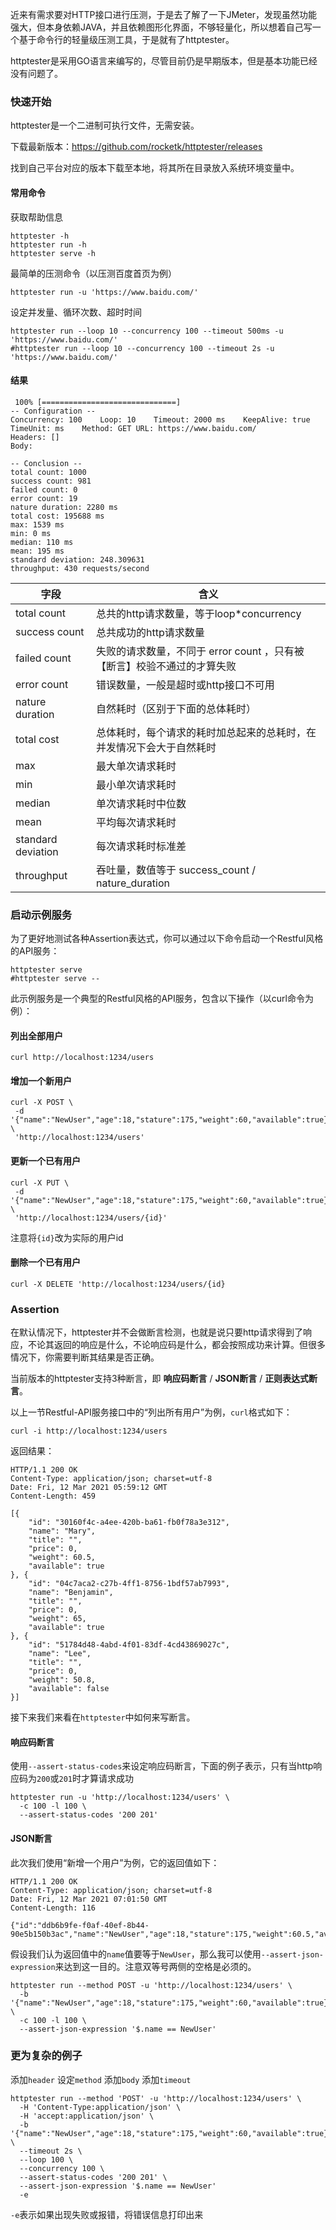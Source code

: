 近来有需求要对HTTP接口进行压测，于是去了解了一下JMeter，发现虽然功能强大，但本身依赖JAVA，并且依赖图形化界面，不够轻量化，所以想着自己写一个基于命令行的轻量级压测工具，于是就有了httptester。

httptester是采用GO语言来编写的，尽管目前仍是早期版本，但是基本功能已经没有问题了。

### 快速开始

httptester是一个二进制可执行文件，无需安装。

下载最新版本：https://github.com/rocketk/httptester/releases

找到自己平台对应的版本下载至本地，将其所在目录放入系统环境变量中。

#### 常用命令

获取帮助信息

```shell
httptester -h
httptester run -h
httptester serve -h
```

最简单的压测命令（以压测百度首页为例）

```shell
httptester run -u 'https://www.baidu.com/'
```

设定并发量、循环次数、超时时间

```shell
httptester run --loop 10 --concurrency 100 --timeout 500ms -u 'https://www.baidu.com/'
#httptester run --loop 10 --concurrency 100 --timeout 2s -u 'https://www.baidu.com/'
```

#### 结果

```
 100% [==============================]
-- Configuration --
Concurrency: 100	Loop: 10	Timeout: 2000 ms	KeepAlive: true	TimeUnit: ms	Method: GET	URL: https://www.baidu.com/
Headers: []
Body:

-- Conclusion --
total count: 1000
success count: 981
failed count: 0
error count: 19
nature duration: 2280 ms
total cost: 195688 ms
max: 1539 ms
min: 0 ms
median: 110 ms
mean: 195 ms
standard deviation: 248.309631
throughput: 430 requests/second
```

| 字段               | 含义                                                         |
| ------------------ | ------------------------------------------------------------ |
| total count        | 总共的http请求数量，等于loop*concurrency                     |
| success count      | 总共成功的http请求数量                                       |
| failed count       | 失败的请求数量，不同于 error count ，只有被【断言】校验不通过的才算失败 |
| error count        | 错误数量，一般是超时或http接口不可用                         |
| nature duration    | 自然耗时（区别于下面的总体耗时）                             |
| total cost         | 总体耗时，每个请求的耗时加总起来的总耗时，在并发情况下会大于自然耗时 |
| max                | 最大单次请求耗时                                             |
| min                | 最小单次请求耗时                                             |
| median             | 单次请求耗时中位数                                           |
| mean               | 平均每次请求耗时                                             |
| standard deviation | 每次请求耗时标准差                                           |
| throughput         | 吞吐量，数值等于 success_count / nature_duration             |

### 启动示例服务

为了更好地测试各种Assertion表达式，你可以通过以下命令启动一个Restful风格的API服务：

```shell
httptester serve 
#httptester serve --
```

此示例服务是一个典型的Restful风格的API服务，包含以下操作（以curl命令为例）：

#### 列出全部用户

```shell
curl http://localhost:1234/users
```

#### 增加一个新用户

```shell
curl -X POST \
 -d '{"name":"NewUser","age":18,"stature":175,"weight":60,"available":true}' \
 'http://localhost:1234/users'
```

#### 更新一个已有用户

```shell
curl -X PUT \
 -d '{"name":"NewUser","age":18,"stature":175,"weight":60,"available":true}' \
 'http://localhost:1234/users/{id}'
```

注意将`{id}`改为实际的用户id

#### 删除一个已有用户

 ```shell
curl -X DELETE 'http://localhost:1234/users/{id}
 ```

### Assertion

在默认情况下，httptester并不会做断言检测，也就是说只要http请求得到了响应，不论其返回的响应是什么，不论响应码是什么，都会按照成功来计算。但很多情况下，你需要判断其结果是否正确。

当前版本的httptester支持3种断言，即 **响应码断言** / **JSON断言** / **正则表达式断言**。

以上一节Restful-API服务接口中的“列出所有用户”为例，`curl`格式如下：

```shell
curl -i http://localhost:1234/users
```

返回结果：

```http
HTTP/1.1 200 OK
Content-Type: application/json; charset=utf-8
Date: Fri, 12 Mar 2021 05:59:12 GMT
Content-Length: 459

[{
	"id": "30160f4c-a4ee-420b-ba61-fb0f78a3e312",
	"name": "Mary",
	"title": "",
	"price": 0,
	"weight": 60.5,
	"available": true
}, {
	"id": "04c7aca2-c27b-4ff1-8756-1bdf57ab7993",
	"name": "Benjamin",
	"title": "",
	"price": 0,
	"weight": 65,
	"available": true
}, {
	"id": "51784d48-4abd-4f01-83df-4cd43869027c",
	"name": "Lee",
	"title": "",
	"price": 0,
	"weight": 50.8,
	"available": false
}]
```

接下来我们来看在`httptester`中如何来写断言。

#### 响应码断言

使用`--assert-status-codes`来设定响应码断言，下面的例子表示，只有当http响应码为`200`或`201`时才算请求成功

```shell
httptester run -u 'http://localhost:1234/users' \
  -c 100 -l 100 \
  --assert-status-codes '200 201' 
```

#### JSON断言

此次我们使用“新增一个用户”为例，它的返回值如下：

```http
HTTP/1.1 200 OK
Content-Type: application/json; charset=utf-8
Date: Fri, 12 Mar 2021 07:01:50 GMT
Content-Length: 116

{"id":"ddb6b9fe-f0af-40ef-8b44-90e5b150b3ac","name":"NewUser","age":18,"stature":175,"weight":60.5,"available":true}
```

假设我们认为返回值中的`name`值要等于`NewUser`，那么我可以使用`--assert-json-expression`来达到这一目的。注意双等号两侧的空格是必须的。

```shell
httptester run --method POST -u 'http://localhost:1234/users' \
  -b '{"name":"NewUser","age":18,"stature":175,"weight":60,"available":true}' \
  -c 100 -l 100 \
  --assert-json-expression '$.name == NewUser'
```

### 更为复杂的例子

添加`header` 设定`method` 添加`body` 添加`timeout`

```shell
httptester run --method 'POST' -u 'http://localhost:1234/users' \
  -H 'Content-Type:application/json' \
  -H 'accept:application/json' \
  -b '{"name":"NewUser","age":18,"stature":175,"weight":60,"available":true}' \
  --timeout 2s \
  --loop 100 \
  --concurrency 100 \
  --assert-status-codes '200 201' \
  --assert-json-expression '$.name == NewUser'
  -e
```

`-e`表示如果出现失败或报错，将错误信息打印出来

